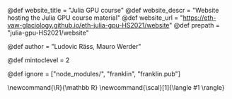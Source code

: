 <!--
Add here global page variables to use throughout your
website.
The website_* must be defined for the RSS to work
-->
@def website_title = "Julia GPU course"
@def website_descr = "Website hosting the Julia GPU course material"
@def website_url   = "https://eth-vaw-glaciology.github.io/eth-julia-gpu-HS2021/website"
@def prepath = "julia-gpu-HS2021/website"

@def author = "Ludovic Räss, Mauro Werder"

@def mintoclevel = 2

<!--
Add here files or directories that should be ignored by Franklin, otherwise
these files might be copied and, if markdown, processed by Franklin which
you might not want. Indicate directories by ending the name with a `/`.
-->
@def ignore = ["node_modules/", "franklin", "franklin.pub"]

<!--
Add here global latex commands to use throughout your
pages. It can be math commands but does not need to be.
For instance:
* \newcommand{\phrase}{This is a long phrase to copy.}
-->
\newcommand{\R}{\mathbb R}
\newcommand{\scal}[1]{\langle #1 \rangle}
